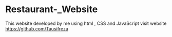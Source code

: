 # Restaurant-_Website
This website developed by me using html , CSS and JavaScript visit website https://github.com/Tausifreza
